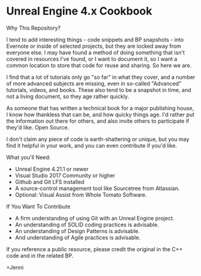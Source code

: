 # Unreal Engine 4.x Cookbook

Why This Repository?

I tend to add interesting things - code snippets and BP snapshots - into Evernote or inside of selected projects, but they are locked away from everyone else. I may have found a method of doing something that isn't covered in resources I've found, or I want to document it, so I want a common location to store that code for reuse and sharing. So here we are.

I find that a lot of tutorials only go "so far" in what they cover, and a number of more advanced subjects are missing, even in so-called "Advanced" tutorials, videos, and books.  These also tend to be a snapshot in time, and not a living document, so they age rather quickly.

As someone that has written a technical book for a major publishing house, I know how thankless that can be, and how quicky things age. I'd rather put the information out there for others, and also invite others to participate if they'd like. Open Source.

I don't claim any piece of code is earth-shattering or unique, but you may find it helpful in your work, and you can even contribute if you'd like. 

What you'll Need:

* Unreal Engine 4.21.1 or newer
* Visual Studio 2017 Community or higher
* Github and Git LFS installed
* A source-control management tool like Sourcetree from Atlassian.
* Optional: Visual Assist from Whole Tomato Software.

If You Want To Contribute

* A firm understanding of using Git with an Unreal Engine project.
* An understanding of SOLID coding practices is advisable. 
* An understanding of Design Patterns is advisable.
* And understanding of Agile practices is advisable.

If you reference a public resource, please credit the original in the C++ code and in the related BP. 


 =Jenni
